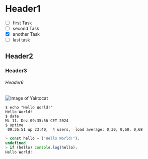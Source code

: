 # Header1
- [ ] first Task 
- [ ] second Task
- [x] another Task
- [ ] last task

## Header2

### Header3

###### Header6

![Image of Yaktocat](https://octodex.github.com/images/yaktocat.png)

```
$ echo "Hello World!"
Hello World!
$ date
Mi 11. Dez 09:35:56 CET 2024
$ uptime
 09:36:51 up 23:40,  4 users,  load average: 0,30, 0,60, 0,68
```

``` javascript
> const hello = ("Hello World!");
undefined
> if (hello) console.log(hello);
Hello World!
```
